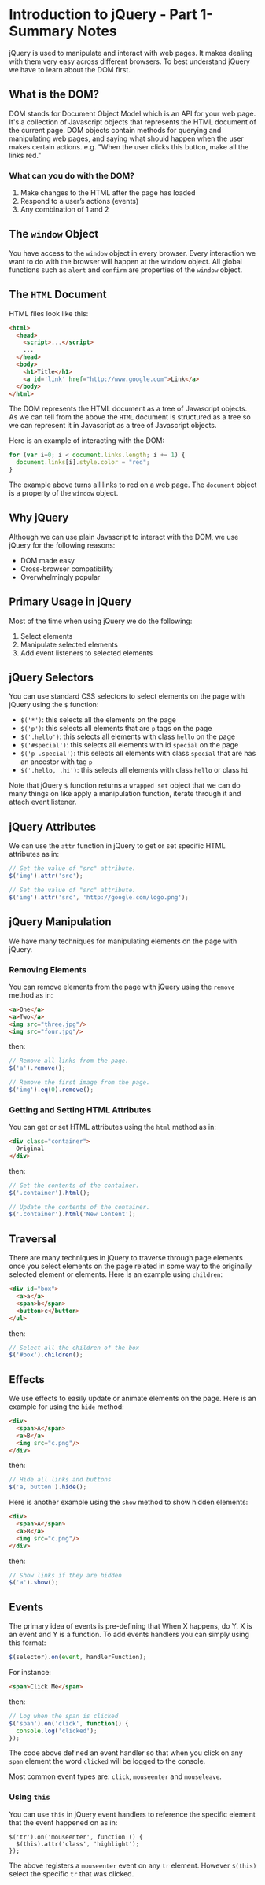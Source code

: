 # Introduction to jQuery - Part 1- Summary Notes
jQuery is used to manipulate and interact with web pages. It makes dealing with them very easy across different browsers. To best understand jQuery we have to learn about the DOM first.

## What is the DOM?
DOM stands for Document Object Model which is an API for your web page. It's a collection of Javascript objects that represents the HTML document of the current page. DOM objects contain methods for querying and manipulating web pages, and saying what should happen when the user makes certain actions. e.g. "When the user clicks this button, make all the links red."

### What can you do with the DOM?
1. Make changes to the HTML after the page has loaded
2. Respond to a user’s actions (events)
3. Any combination of 1 and 2

## The `window` Object
You have access to the `window` object in every browser. Every interaction we want to do with the browser will happen at the window object. All global functions such as `alert` and `confirm` are properties of the `window` object.

## The `HTML` Document
HTML files look like this:
```html
<html>
  <head>
    <script>...</script>
    ...
  </head>
  <body>
    <h1>Title</h1>
    <a id='link' href="http://www.google.com">Link</a>
  </body>
</html>
```
The DOM represents the HTML document as a tree of Javascript objects. As we can tell from the above the `HTML` document is structured as a tree so we can represent it in Javascript as a tree of Javascript objects.

Here is an example of interacting with the DOM:
```javascript
for (var i=0; i < document.links.length; i += 1) {
  document.links[i].style.color = "red";
}
```
The example above turns all links to red on a web page. The `document` object is a property of the `window` object.

## Why jQuery
Although we can use plain Javascript to interact with the DOM, we use jQuery for the following reasons:
- DOM made easy
- Cross-browser compatibility
- Overwhelmingly popular

## Primary Usage in jQuery
Most of the time when using jQuery we do the following:
1. Select elements
2. Manipulate selected elements
3. Add event listeners to selected elements

## jQuery Selectors
You can use standard CSS selectors to select elements on the page with jQuery using the `$` function:
- `$('*')`: this selects all the elements on the page
- `$('p')`: this selects all elements that are `p` tags on the page
- `$('.hello')`: this selects all elements with class `hello` on the page
- `$('#special')`: this selects all elements with id `special` on the page
- `$('p .special')`: this selects all elements with class `special` that are has an ancestor with tag `p`
- `$('.hello, .hi')`: this selects all elements with class `hello` or class `hi`

Note that jQuery `$` function returns a `wrapped set` object that we can do many things on like apply a manipulation function, iterate through it and attach event listener.

## jQuery Attributes
We can use the `attr` function in jQuery to get or set specific HTML attributes as in:
```javascript
// Get the value of "src" attribute.
$('img').attr('src');

// Set the value of "src" attribute.
$('img').attr('src', 'http://google.com/logo.png');
```

## jQuery Manipulation
We have many techniques for manipulating elements on the page with jQuery.

### Removing Elements
You can remove elements from the page with jQuery using the `remove` method as in:
```html
<a>One</a>
<a>Two</a>
<img src="three.jpg"/>
<img src="four.jpg"/>
```
then:
```javascript
// Remove all links from the page.
$('a').remove();

// Remove the first image from the page.
$('img').eq(0).remove();
```

### Getting and Setting HTML Attributes
You can get or set HTML attributes using the `html` method as in:
```html
<div class="container">
  Original
</div>
```
then:
```js
// Get the contents of the container.
$('.container').html();

// Update the contents of the container.
$('.container').html('New Content');
```

## Traversal
There are many techniques in jQuery to traverse through page elements once you select elements on the page related in some way to the originally selected element or elements. Here is an example using `children`:
```html
<div id="box">
  <a>a</a>
  <span>b</span>
  <button>c</button>
</ul>
```
then:
```js
// Select all the children of the box
$('#box').children();
```

## Effects
We use effects to easily update or animate elements on the page. Here is an example for using the `hide` method:
```html
<div>
  <span>A</span>
  <a>B</a>
  <img src="c.png"/>
</div>
```
then:
```js
// Hide all links and buttons
$('a, button').hide();
```
Here is another example using the `show` method to show hidden elements:
```html
<div>
  <span>A</span>
  <a>B</a>
  <img src="c.png"/>
</div>
```
then:
```js
// Show links if they are hidden
$('a').show();
```

## Events
The primary idea of events is pre-defining that When X happens, do Y. X is an event and Y is a function.
To add events handlers you can simply using this format:
```js
$(selector).on(event, handlerFunction);
```
For instance:
```html
<span>Click Me</span>
```
then:
```js
// Log when the span is clicked
$('span').on('click', function() {
  console.log('clicked');
});
```
The code above defined an event handler so that when you click on any `span` element the word `clicked` will be logged to the console.

Most common event types are: `click`, `mouseenter` and `mouseleave`.

### Using `this`
You can use `this` in jQuery event handlers to reference the specific element that the event happened on as in:
```
$('tr').on('mouseenter', function () {
  $(this).attr('class', 'highlight');
});
```
The above registers a `mouseenter` event on any `tr` element. However `$(this)` select the specific `tr` that was clicked.